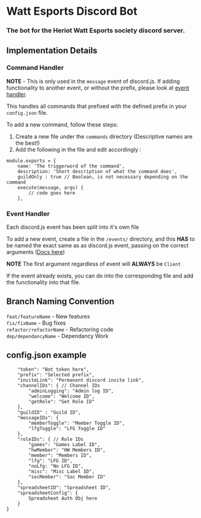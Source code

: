 # Watt Esports Discord Bot

### The bot for the Heriot Watt Esports society discord server.

## Implementation Details

### Command Handler

**NOTE** - This is only used in the `message` event of discord.js. If adding functionality to another event, or without the prefix, please look at [event handler](#event-handler).

This handles all commands that prefixed with the defined prefix in your `config.json` file.

To add a new command, follow these steps: 

1. Create a new file under the `commands` directory (Descriptive names are the best!)
2. Add the following in the file and edit accordingly :
```
module.exports = {
	name: 'The triggerword of the command',
	description: 'Short description of what the command does',
    guildOnly : true // Boolean, is not necessary depending on the command
	execute(message, args) {
		// code goes here
	},
```


### Event Handler
Each discord.js event has been split into it's own file

To add a new event, create a file in the `/events/` directory, and this **HAS** to be named the exact same as as discord.js event, passing on the correct arguments ([Docs here](https://discord.js.org/#/docs/main/stable/class/Client))

**NOTE** The first argument regardless of event will **ALWAYS** be `Client`

If the event already exists, you can do into the corresponding file and add the functionality into that file.

## Branch Naming Convention

`feat/featureName` - New features  
`fix/fixName` - Bug fixes  
`refactor/refactorName` - Refactoring code  
`dep/dependancyName` - Dependancy Work  

## config.json example

```{
    "token": "Bot token here",
    "prefix": "Selected prefix",
    "inviteLink": "Permanent discord invite link",
    "channelIDs": { // Channel IDs
        "adminLogging": "Admin log ID",
        "welcome": "Welcome ID",
		"getRole": "Get Role ID"
    },
	"guildID" : "Guild ID",
	"messageIDs": {
		"memberToggle": "Member Toggle ID",
		"lfgToggle": "LFG Toggle ID"
	},
    "roleIDs": { // Role IDs
        "games": "Games Label ID",
		"hwMember": "HW Members ID",
		"member": "Members ID",
		"lfg": "LFG ID",
		"noLfg: "No LFG ID",
        "misc": "Misc Label ID",
        "socMember": "Soc Member ID"
    },
    "spreadsheetID": "Spreadsheet ID",
    "spreadsheetConfig": {
        Spreadsheet Auth Obj here
    }
}
```

